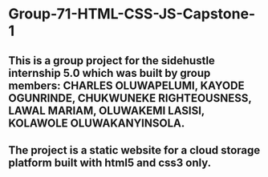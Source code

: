 # Group-71-HTML-CSS-JS-Capstone-1
## This is a group project for the sidehustle internship 5.0 which was built by group members: CHARLES OLUWAPELUMI, KAYODE OGUNRINDE, CHUKWUNEKE RIGHTEOUSNESS, LAWAL MARIAM, OLUWAKEMI LASISI, KOLAWOLE OLUWAKANYINSOLA.
## The project is a static website for a cloud storage platform built with html5 and css3 only.
